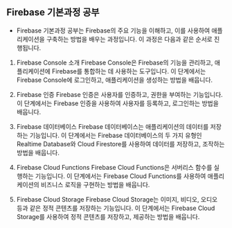## Firebase 기본과정 공부
- Firebase 기본과정 공부는 Firebase의 주요 기능을 이해하고, 이를 사용하여 애플리케이션을 구축하는 방법을 배우는 과정입니다. 이 과정은 다음과 같은 순서로 진행됩니다.

1. Firebase Console 소개
Firebase Console은 Firebase의 기능을 관리하고, 애플리케이션에 Firebase를 통합하는 데 사용하는 도구입니다. 이 단계에서는 Firebase Console에 로그인하고, 애플리케이션을 생성하는 방법을 배웁니다.

2. Firebase 인증
Firebase 인증은 사용자를 인증하고, 권한을 부여하는 기능입니다. 이 단계에서는 Firebase 인증을 사용하여 사용자를 등록하고, 로그인하는 방법을 배웁니다.

3. Firebase 데이터베이스
Firebase 데이터베이스는 애플리케이션의 데이터를 저장하는 기능입니다. 이 단계에서는 Firebase 데이터베이스의 두 가지 유형인 Realtime Database와 Cloud Firestore를 사용하여 데이터를 저장하고, 조작하는 방법을 배웁니다.

4. Firebase Cloud Functions
Firebase Cloud Functions은 서버리스 함수를 실행하는 기능입니다. 이 단계에서는 Firebase Cloud Functions를 사용하여 애플리케이션의 비즈니스 로직을 구현하는 방법을 배웁니다.

5. Firebase Cloud Storage
Firebase Cloud Storage는 이미지, 비디오, 오디오 등과 같은 정적 콘텐츠를 저장하는 기능입니다. 이 단계에서는 Firebase Cloud Storage를 사용하여 정적 콘텐츠를 저장하고, 제공하는 방법을 배웁니다.

